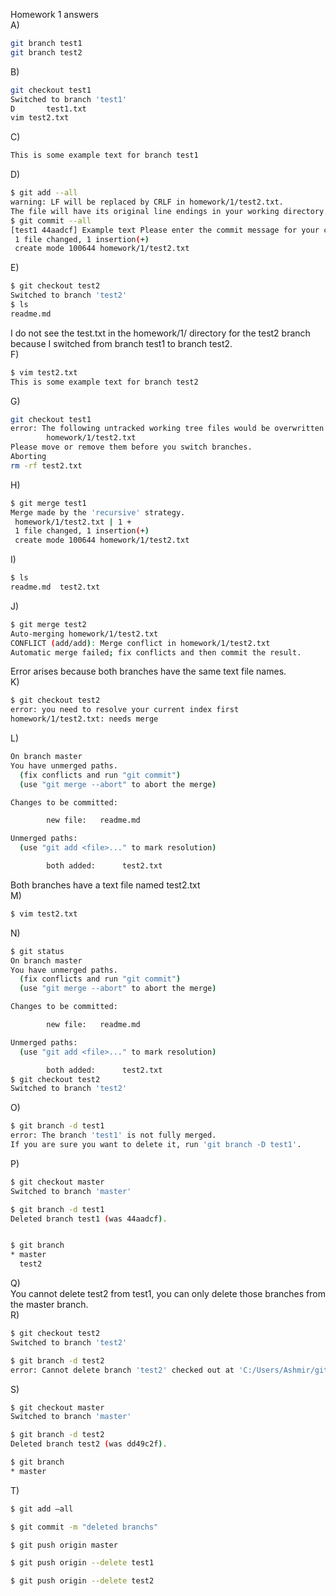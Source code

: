 Homework 1 answers  
A)  
```bash
git branch test1
git branch test2
 ```
B)  
```bash
git checkout test1
Switched to branch 'test1'
D       test1.txt
vim test2.txt
 ```
C)  
```bash
This is some example text for branch test1
```
D)  
```bash
$ git add --all
warning: LF will be replaced by CRLF in homework/1/test2.txt.
The file will have its original line endings in your working directory.
$ git commit --all
[test1 44aadcf] Example text Please enter the commit message for your changes. Lines starting
 1 file changed, 1 insertion(+)
 create mode 100644 homework/1/test2.txt
```
E)   
```bash
$ git checkout test2
Switched to branch 'test2'
$ ls
readme.md
```   
I do not see the test.txt in the homework/1/ directory for the test2 branch because I switched from branch test1 to branch test2.  
F)
```bash
$ vim test2.txt
This is some example text for branch test2
```
G)  
```bash
git checkout test1
error: The following untracked working tree files would be overwritten by checkout:
        homework/1/test2.txt
Please move or remove them before you switch branches.
Aborting
rm -rf test2.txt
```
H)  
```bash
$ git merge test1
Merge made by the 'recursive' strategy.
 homework/1/test2.txt | 1 +
 1 file changed, 1 insertion(+)
 create mode 100644 homework/1/test2.txt
```
I)  
```bash
$ ls
readme.md  test2.txt
```
J)   
```bash
$ git merge test2
Auto-merging homework/1/test2.txt
CONFLICT (add/add): Merge conflict in homework/1/test2.txt
Automatic merge failed; fix conflicts and then commit the result.
```   
Error arises because both branches have the same text file names.  
K)  
```bash
$ git checkout test2
error: you need to resolve your current index first
homework/1/test2.txt: needs merge
```
L)  
```bash
On branch master
You have unmerged paths.
  (fix conflicts and run "git commit")
  (use "git merge --abort" to abort the merge)

Changes to be committed:

        new file:   readme.md

Unmerged paths:
  (use "git add <file>..." to mark resolution)

        both added:      test2.txt
```
Both branches have a text file named test2.txt  
M)  
```bash
$ vim test2.txt
```
N)  
```bash
$ git status
On branch master
You have unmerged paths.
  (fix conflicts and run "git commit")
  (use "git merge --abort" to abort the merge)

Changes to be committed:

        new file:   readme.md

Unmerged paths:
  (use "git add <file>..." to mark resolution)

        both added:      test2.txt
$ git checkout test2
Switched to branch 'test2'
```

O)  
```bash
$ git branch -d test1
error: The branch 'test1' is not fully merged.
If you are sure you want to delete it, run 'git branch -D test1'.

```
P)  
```bash
$ git checkout master
Switched to branch 'master'

$ git branch -d test1
Deleted branch test1 (was 44aadcf).


$ git branch
* master
  test2

```  
Q)  
You cannot delete test2 from test1, you can only delete those branches from the master branch.  
R)  
```bash
$ git checkout test2
Switched to branch 'test2'

$ git branch -d test2
error: Cannot delete branch 'test2' checked out at 'C:/Users/Ashmir/git/ICP2017F'
```
S)  
```bash
$ git checkout master
Switched to branch 'master'

$ git branch -d test2
Deleted branch test2 (was dd49c2f).

$ git branch
* master
```
T)  
```bash
$ git add –all

$ git commit -m "deleted branchs"

$ git push origin master

$ git push origin --delete test1

$ git push origin --delete test2


